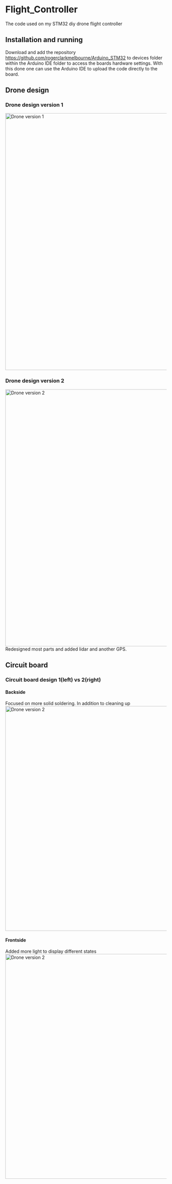 # Flight_Controller
The code used on my STM32 diy drone flight controller

## Installation and running
Download and add the repository https://github.com/rogerclarkmelbourne/Arduino_STM32 to devices folder within the Arduino IDE folder to access the boards hardware settings.
With this done one can use the Arduino IDE to upload the code directly to the board. 

## Drone design
### Drone design version 1
<img src="https://github.com/sondrehr/Flight_Controller/blob/master/Drone%20Pictures/IMG_20200118_231401.jpg" alt="Drone version 1" width="800"/>



### Drone design version 2
<img src="https://github.com/sondrehr/Flight_Controller/blob/master/Drone%20Pictures/IMG_20210730_162126.jpg" alt="Drone version 2" width="800"/>
Redesigned most parts and added lidar and another GPS.

## Circuit board 
### Circuit board design 1(left) vs 2(right)

#### Backside
Focused on more solid soldering. In addition to cleaning up
<img src="https://github.com/sondrehr/Flight_Controller/blob/master/Drone%20Pictures/IMG_20210723_120347.jpg" alt="Drone version 2" width="700"/>

#### Frontside
Added more light to display different states
<img src="https://github.com/sondrehr/Flight_Controller/blob/master/Drone%20Pictures/IMG_20210723_120402.jpg" alt="Drone version 2" width="700"/>
